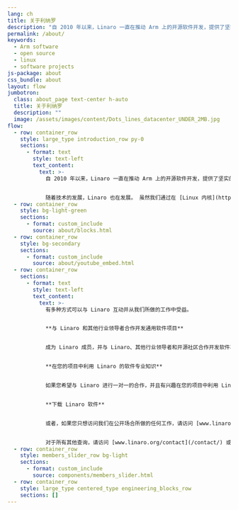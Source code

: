 ```yaml
---
lang: ch
title: 关于利纳罗
description: "自 2010 年以来，Linaro 一直在推动 Arm 上的开源软件开发，提供了坚实的创新基础所需的工具、Linux 内核质量和安全性。 我们是 Arm 软件专家，他们与行业领导者合作开展共同项目，提供标准化和差异化基础。 在通用软件上进行协作有助于减少整体碎片化，使成员公司能够加快上市时间并降低总体开发成本。"
permalink: /about/
keywords:
  - Arm software
  - open source
  - linux
  - software projects
js-package: about
css_bundle: about
layout: flow
jumbotron:
  class: about_page text-center h-auto
  title: 关于利纳罗
  description: ""
  image: /assets/images/content/Dots_lines_datacenter_UNDER_2MB.jpg
flow:
  - row: container_row
    style: large_type introduction_row py-0
    sections:
      - format: text
        style: text-left
        text_content:
          text: >-
            自 2010 年以来，Linaro 一直在推动 Arm 上的开源软件开发，提供了坚实的创新基础所需的工具、Linux 内核质量和安全性。 Linaro 与成员公司和开源社区合作，维护 Arm 软件生态系统并为 Arm 架构开辟新市场。


            随着技术的发展，Linaro 也在发展。 虽然我们通过在 [Linux 内核](https://www.linaro.org/core-technologies/linux-kernel/)、[工具链](https: //www.linaro.org/core-technologies/toolchain/)、[安全](https://www.linaro.org/core-technologies/security/)和[持续集成测试](https://www. linaro.org/core-technologies/testing-and-ci/)，我们还在多个市场开展工作以支持 Arm 技术。 其中包括 [汽车、物联网和边缘设备](https://www.linaro.org/automotive-iot-and-edge-devices/)、[客户端设备](https://www.linaro.org/client- devices/) 和 [云计算和服务器](https://www.linaro.org/cloud-computing-and-servers/)。 [](/核心技术/人工智能/)
  - row: container_row
    style: bg-light-green
    sections:
      - format: custom_include
        source: about/blocks.html
  - row: container_row
    style: bg-secondary
    sections:
      - format: custom_include
        source: about/youtube_embed.html
  - row: container_row
    sections:
      - format: text
        style: text-left
        text_content:
          text: >-
            有多种方式可以与 Linaro 互动并从我们所做的工作中受益。


            **与 Linaro 和其他行业领导者合作开发通用软件项目**


            成为 Linaro 成员，并与 Linaro、其他行业领导者和开源社区合作开发软件项目，以提供标准化并帮助加速 Arm 的新技术。 您可以选择三个级别的会员资格 - 核心、俱乐部和团体（Linaro 有四个细分群体 - Linaro 消费者组、Linaro 数据中心和云组、Linaro 边缘和雾计算组以及 Linaro 物联网和嵌入式组）。 有关 Linaro 会员资格、如何参与项目以及我们的会员在会员资格中看到的价值的更多信息，请访问 [www.linaro.org/membership](/membership/)。


            **在您的项目中利用 Linaro 的软件专业知识**


            如果您希望与 Linaro 进行一对一的合作，并且有兴趣在您的项目中利用 Linaro 的 Arm 软件专业知识，请访问 [www.linaro.org/services](/services/) 与 Linaro 开发人员服务部交谈 . 与我们的服务团队合作，您可以利用 Linaro 的 Arm 软件专业知识和经验，与开源社区合作并成为开源社区的一部分。


            **下载 Linaro 软件**


            或者，如果您只想访问我们在公开场合所做的任何工作，请访问 [www.linaro.org/downloads](/downloads/)。 在下载页面上，我们上传了我们认为对社区有益的所有软件。


            对于所有其他查询，请访问 [www.linaro.org/contact](/contact/) 或 [下载 Linaro 简介](https://linaro.co/introduction-to-linaro)。
  - row: container_row
    style: members_slider_row bg-light
    sections:
      - format: custom_include
        source: components/members_slider.html
  - row: container_row
    style: large_type centered_type engineering_blocks_row
    sections: []
---
```

